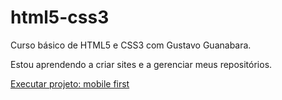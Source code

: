 # html5-css3
Curso básico de HTML5 e CSS3 com Gustavo Guanabara.

Estou aprendendo a criar sites e a gerenciar meus repositórios.

<a href="https://liliangeovana.github.io/html5-css3/exercicios/mod4/ex26/mq04/index.html">Executar projeto: mobile first</a>